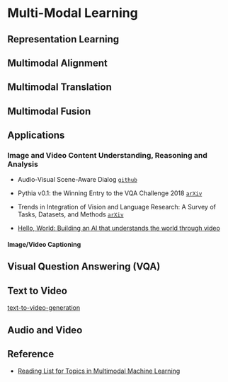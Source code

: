 # Multi-Modal Learning 

## Representation Learning

## Multimodal Alignment

## Multimodal Translation

## Multimodal Fusion

## Applications

### Image and Video Content Understanding, Reasoning and Analysis

* Audio-Visual Scene-Aware Dialog [`github`](https://github.com/batra-mlp-lab/avsd)

* Pythia v0.1: the Winning Entry to the VQA Challenge 2018 [`arXiv`](https://arxiv.org/abs/1807.09956)

* Trends in Integration of Vision and Language Research: A Survey of Tasks, Datasets, and Methods [`arXiv`](https://arxiv.org/abs/1907.09358)

* [Hello, World: Building an AI that understands the world through video](https://medium.com/twentybn/watch-and-learn-building-an-ai-that-understands-the-world-through-video-9e2796400176)

#### Image/Video Captioning

## Visual Question Answering (VQA)

## Text to Video

[text-to-video-generation](https://antonia.space/text-to-video-generation)

## Audio and Video

## Reference

* [Reading List for Topics in Multimodal Machine Learning](https://github.com/pliang279/awesome-multimodal-ml)
